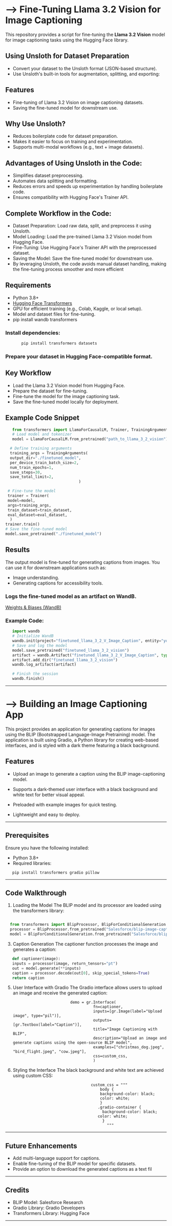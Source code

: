 # --> Fine-Tuning Llama 3.2 Vision for Image Captioning

This repository provides a script for fine-tuning the **Llama 3.2 Vision** model for image captioning tasks using the Hugging Face library.
## Using Unsloth for Dataset Preparation
- Convert your dataset to the Unsloth format (JSON-based structure).
- Use Unsloth's built-in tools for augmentation, splitting, and exporting:
## Features
- Fine-tuning of Llama 3.2 Vision on image captioning datasets.
- Saving the fine-tuned model for downstream use.
## Why Use Unsloth?
- Reduces boilerplate code for dataset preparation.
- Makes it easier to focus on training and experimentation.
- Supports multi-modal workflows (e.g., text + image datasets).
## Advantages of Using Unsloth in the Code:
- Simplifies dataset preprocessing.
- Automates data splitting and formatting.
- Reduces errors and speeds up experimentation by handling boilerplate code.
- Ensures compatibility with Hugging Face's Trainer API.
## Complete Workflow in the Code:
- Dataset Preparation: Load raw data, split, and preprocess it using Unsloth.
- Model Loading: Load the pre-trained Llama 3.2 Vision model from Hugging Face.
- Fine-Tuning: Use Hugging Face's Trainer API with the preprocessed dataset.
- Saving the Model: Save the fine-tuned model for downstream use.
- By leveraging Unsloth, the code avoids manual dataset handling, making the fine-tuning process smoother and more efficient
## Requirements

- Python 3.8+
- [Hugging Face Transformers](https://huggingface.co/transformers/)
- GPU for efficient training (e.g., Colab, Kaggle, or local setup).
- Model and dataset files for fine-tuning.
- pip install wandb transformers

### Install dependencies:
```python
       pip install transformers datasets
```
### Prepare your dataset in Hugging Face-compatible format.
## Key Workflow
- Load the Llama 3.2 Vision model from Hugging Face.
- Prepare the dataset for fine-tuning.
- Fine-tune the model for the image captioning task.
- Save the fine-tuned model locally for deployment.
  
## Example Code Snippet
```python
   from transformers import LlamaForCausalLM, Trainer, TrainingArguments
   # Load model and tokenizer
   model = LlamaForCausalLM.from_pretrained("path_to_llama_3_2_vision")

  # Define training arguments
  training_args = TrainingArguments(
  output_dir="./finetuned_model",
  per_device_train_batch_size=2,
  num_train_epochs=1,
  save_steps=30,
  save_total_limit=2,
                                )

 # Fine-tune the model
 trainer = Trainer(
 model=model,
 args=training_args,
 train_dataset=train_dataset,
 eval_dataset=eval_dataset,
  )
trainer.train()
# Save the fine-tuned model
model.save_pretrained("./finetuned_model")
```                           
## Results
The output model is fine-tuned for generating captions from images. You can use it for downstream applications such as:
- Image understanding.
- Generating captions for accessibility tools.
### Logs the fine-tuned model as an artifact on WandB.
[Weights & Biases (WandB)](https://wandb.ai/)
### Example Code:                           
```python
   import wandb
   # Initialize WandB
   wandb.init(project="finetuned_llama_3_2_V_Image_Caption", entity="your_entity_name")
   # Save and log the model
   model.save_pretrained("finetuned_llama_3_2_vision")
   artifact = wandb.Artifact("finetuned_llama_3_2_V_Image_Caption", type="model")
   artifact.add_dir("finetuned_llama_3_2_vision")
   wandb.log_artifact(artifact)

   # Finish the session
   wandb.finish()
```

*******************************************************************************************************************************
# --> Building an Image Captioning App

This project provides an application for generating captions for images using the BLIP (Bootstrapped Language-Image Pretraining) model. The application is built using Gradio, a Python library for creating web-based interfaces, and is styled with a dark theme featuring a black background.

## Features

- Upload an image to generate a caption using the BLIP image-captioning model.

- Supports a dark-themed user interface with a black background and white text for better visual appeal.

- Preloaded with example images for quick testing.

- Lightweight and easy to deploy.
- ---------------------------------------------------------------------
## Prerequisites
Ensure you have the following installed:
- Python 3.8+
- Required libraries:
```pythpn
   pip install transformers gradio pillow
```
  ---------------------------------------------------------------------
## Code Walkthrough
 1. Loading the Model
The BLIP model and its processor are loaded using the transformers library:
```python

  from transformers import BlipProcessor, BlipForConditionalGeneration
  processor = BlipProcessor.from_pretrained("Salesforce/blip-image-captioning-base")
  model = BlipForConditionalGeneration.from_pretrained("Salesforce/blip-image-captioning-base")
```
  3. Caption Generation
The captioner function processes the image and generates a caption:
```python
   def captioner(image):
   inputs = processor(image, return_tensors="pt")
   out = model.generate(**inputs)
   caption = processor.decode(out[0], skip_special_tokens=True)
   return caption
```
  5. User Interface with Gradio
  The Gradio interface allows users to upload an image and receive the generated caption:

                                  demo = gr.Interface(
                                            fn=captioner,
                                            inputs=[gr.Image(label="Upload image", type="pil")],
                                            outputs=[gr.Textbox(label="Caption")],
                                            title="Image Captioning with BLIP",
                                            description="Upload an image and generate captions using the open-source BLIP model",
                                            examples=["christmas_dog.jpeg", "bird_flight.jpeg", "cow.jpeg"],
                                            css=custom_css,
                                            )
   7. Styling the Interface
The black background and white text are achieved using custom CSS:

                                            custom_css = """
                                                body {
                                                background-color: black;
                                                color: white;
                                                }
                                               .gradio-container {
                                                 background-color: black;
                                               color: white;
                                                 }
                                                   """
  ******************************************************************************************************************                                     
 ## Future Enhancements
- Add multi-language support for captions.
- Enable fine-tuning of the BLIP model for specific datasets.
- Provide an option to download the generated captions as a text fil
--------------------------------------------------------------------------
## Credits
- BLIP Model: Salesforce Research
- Gradio Library: Gradio Developers
- Transformers Library: Hugging Face
- -----------------------------------------------------------------------------
